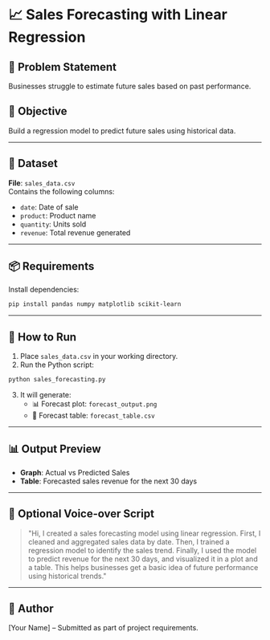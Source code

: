 # 📈 Sales Forecasting with Linear Regression

## 🧠 Problem Statement
Businesses struggle to estimate future sales based on past performance.

## 🎯 Objective
Build a regression model to predict future sales using historical data.

---

## 📁 Dataset
**File**: `sales_data.csv`  
Contains the following columns:
- `date`: Date of sale
- `product`: Product name
- `quantity`: Units sold
- `revenue`: Total revenue generated

---

## 📦 Requirements

Install dependencies:

```bash
pip install pandas numpy matplotlib scikit-learn
```

---

## 🚀 How to Run

1. Place `sales_data.csv` in your working directory.
2. Run the Python script:

```bash
python sales_forecasting.py
```

3. It will generate:
   - 📊 Forecast plot: `forecast_output.png`
   - 📄 Forecast table: `forecast_table.csv`

---

## 📊 Output Preview

- **Graph**: Actual vs Predicted Sales  
- **Table**: Forecasted sales revenue for the next 30 days

---

## 🎥 Optional Voice-over Script

> "Hi, I created a sales forecasting model using linear regression. First, I cleaned and aggregated sales data by date. Then, I trained a regression model to identify the sales trend. Finally, I used the model to predict revenue for the next 30 days, and visualized it in a plot and a table. This helps businesses get a basic idea of future performance using historical trends."

---

## 👤 Author
[Your Name] – Submitted as part of project requirements.